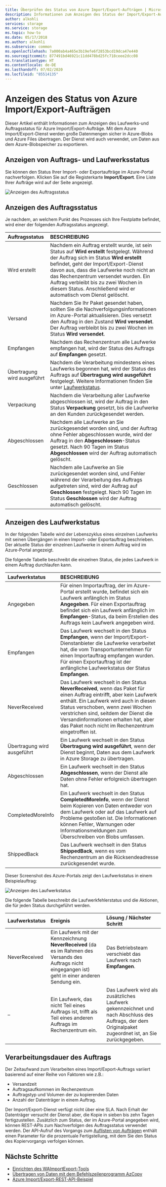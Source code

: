 ```yaml
---
title: Überprüfen des Status von Azure Import/Export-Aufträgen | Microsoft-Dokumentation
description: Informationen zum Anzeigen des Status der Import/Export-Aufträge und verwendeten Laufwerke.
author: alkohli
services: storage
ms.service: storage
ms.topic: how-to
ms.date: 05/17/2018
ms.author: alkohli
ms.subservice: common
ms.openlocfilehash: 7a000ab4a465e3b19efe6f2853bcd19dca47e440
ms.sourcegitcommit: 877491bd46921c11dd478bd25fc718ceee2dcc08
ms.translationtype: HT
ms.contentlocale: de-DE
ms.lasthandoff: 07/02/2020
ms.locfileid: "85514135"
---
```

# <a name="view-the-status-of-azure-importexport-jobs"></a>Anzeigen des Status von Azure Import/Export-Aufträgen

Dieser Artikel enthält Informationen zum Anzeigen des Laufwerks-und Auftragsstatus für Azure Import/Export-Aufträge. Mit dem Azure Import/Export-Dienst werden große Datenmengen sicher in Azure-Blobs und Azure Files übertragen. Der Dienst wird auch verwendet, um Daten aus dem Azure-Blobspeicher zu exportieren.  

## <a name="view-job-and-drive-status"></a>Anzeigen von Auftrags- und Laufwerksstatus
Sie können den Status Ihrer Import- oder Exportaufträge im Azure-Portal nachverfolgen. Klicken Sie auf die Registerkarte **Import/Export**. Eine Liste Ihrer Aufträge wird auf der Seite angezeigt.

![Anzeigen des Auftragsstatus](./media/storage-import-export-service/jobstate.png)

## <a name="view-job-status"></a>Anzeigen des Auftragsstatus

Je nachdem, an welchem Punkt des Prozesses sich Ihre Festplatte befindet, wird einer der folgenden Auftragsstatus angezeigt.

| Auftragsstatus | BESCHREIBUNG |
|:--- |:--- |
| Wird erstellt | Nachdem ein Auftrag erstellt wurde, ist sein Status auf **Wird erstellt** festgelegt. Während der Auftrag sich im Status **Wird erstellt** befindet, geht der Import/Export-Dienst davon aus, dass die Laufwerke noch nicht an das Rechenzentrum versendet wurden. Ein Auftrag verbleibt bis zu zwei Wochen in diesem Status. Anschließend wird er automatisch vom Dienst gelöscht. |
| Versand | Nachdem Sie Ihr Paket gesendet haben, sollten Sie die Nachverfolgungsinformationen im Azure-Portal aktualisieren.  Dies versetzt den Auftrag in den Zustand **Wird versendet**. Der Auftrag verbleibt bis zu zwei Wochen im Status **Wird versendet**. 
| Empfangen | Nachdem das Rechenzentrum alle Laufwerke empfangen hat, wird der Status des Auftrags auf **Empfangen** gesetzt. |
| Übertragung wird ausgeführt | Nachdem die Verarbeitung mindestens eines Laufwerks begonnen hat, wird der Status des Auftrags auf **Übertragung wird ausgeführt** festgelegt. Weitere Informationen finden Sie unter [Laufwerkstatus](#view-drive-status). |
| Verpackung | Nachdem die Verarbeitung aller Laufwerke abgeschlossen ist, wird der Auftrag in den Status **Verpackung** gesetzt, bis die Laufwerke an den Kunden zurückgesendet werden. |
| Abgeschlossen | Nachdem alle Laufwerke an Sie zurückgesendet worden sind, und der Auftrag ohne Fehler abgeschlossen wurde, wird der Auftrag in den **Abgeschlossen**-Status gesetzt. Nach 90 Tagen im Status **Abgeschlossen** wird der Auftrag automatisch gelöscht. |
| Geschlossen | Nachdem alle Laufwerke an Sie zurückgesendet worden sind, und Fehler während der Verarbeitung des Auftrags aufgetreten sind, wird der Auftrag auf **Geschlossen** festgelegt. Nach 90 Tagen im Status **Geschlossen** wird der Auftrag automatisch gelöscht. |

## <a name="view-drive-status"></a>Anzeigen des Laufwerkstatus

In der folgenden Tabelle wird der Lebenszyklus eines einzelnen Laufwerks mit seinen Übergängen in einen Import- oder Exportauftrag beschrieben. Der aktuelle Status der einzelnen Laufwerke in einem Auftrag wird im Azure-Portal angezeigt.

Die folgende Tabelle beschreibt die einzelnen Status, die jedes Laufwerk in einem Auftrag durchlaufen kann.

| Laufwerkstatus | BESCHREIBUNG |
|:--- |:--- |
| Angegeben | Für einen Importauftrag, der im Azure-Portal erstellt wurde, befindet sich ein Laufwerk anfänglich im Status **Angegeben**. Für einen Exportauftrag befindet sich ein Laufwerk anfänglich im **Empfangen**-Status, da beim Erstellen des Auftrags kein Laufwerk angegeben wird. |
| Empfangen | Das Laufwerk wechselt in den Status **Empfangen**, wenn der Import/Export-Dienstanbieter die Laufwerke verarbeitet hat, die vom Transportunternehmen für einen Importauftrag empfangen wurden. Für einen Exportauftrag ist der anfängliche Laufwerkstatus der Status **Empfangen**. |
| NeverReceived | Das Laufwerk wechselt in den Status **NeverReceived**, wenn das Paket für einen Auftrag eintrifft, aber kein Laufwerk enthält. Ein Laufwerk wird auch in diesen Status verschoben, wenn zwei Wochen verstrichen sind, seitdem der Dienst die Versandinformationen erhalten hat, aber das Paket noch nicht im Rechenzentrum eingetroffen ist. |
| Übertragung wird ausgeführt | Ein Laufwerk wechselt in den Status **Übertragung wird ausgeführt**, wenn der Dienst beginnt, Daten aus dem Laufwerk in Azure Storage zu übertragen. |
| Abgeschlossen | Ein Laufwerk wechselt in den Status **Abgeschlossen**, wenn der Dienst alle Daten ohne Fehler erfolgreich übertragen hat.
| CompletedMoreInfo | Ein Laufwerk wechselt in den Status **CompletedMoreInfo**, wenn der Dienst beim Kopieren von Daten entweder von dem Laufwerk oder auf das Laufwerk auf Probleme gestoßen ist. Die Informationen können Fehler, Warnungen oder Informationsmeldungen zum Überschreiben von Blobs umfassen.
| ShippedBack | Das Laufwerk wechselt in den Status **ShippedBack**, wenn es vom Rechenzentrum an die Rücksendeadresse zurückgesendet wurde. |

Dieser Screenshot des Azure-Portals zeigt den Laufwerkstatus in einem Beispielauftrag:

![Anzeigen des Laufwerkstatus](./media/storage-import-export-service/drivestate.png)

Die folgende Tabelle beschreibt die Laufwerkfehlerstatus und die Aktionen, die für jeden Status durchgeführt werden.

| Laufwerkstatus | Ereignis | Lösung / Nächster Schritt |
|:--- |:--- |:--- |
| NeverReceived | Ein Laufwerk mit der Kennzeichnung **NeverReceived** (da es im Rahmen des Versands des Auftrags nicht eingegangen ist) geht in einer anderen Sendung ein. | Das Betriebsteam verschiebt das Laufwerk nach **Empfangen**. |
| – | Ein Laufwerk, das nicht Teil eines Auftrags ist, trifft als Teil eines anderen Auftrags im Rechenzentrum ein. | Das Laufwerk wird als zusätzliches Laufwerk gekennzeichnet und nach Abschluss des Auftrags, der dem Originalpaket zugeordnet ist, an Sie zurückgegeben. |

## <a name="time-to-process-job"></a>Verarbeitungsdauer des Auftrags
Der Zeitaufwand zum Verarbeiten eines Import/Export-Auftrags variiert basierend auf einer Reihe von Faktoren wie z.B.:

-  Versandzeit
-  Auftragsaufkommen im Rechenzentrum
-  Auftragstyp und Volumen der zu kopierenden Daten
-  Anzahl der Datenträger in einem Auftrag. 

Der Import/Export-Dienst verfügt nicht über eine SLA. Nach Erhalt der Datenträger versucht der Dienst aber, die Kopie in sieben bis zehn Tagen fertigzustellen. Zusätzlich zum Status, der im Azure-Portal angegeben wird, können REST-APIs zum Nachverfolgen des Auftragsstatus verwendet werden. Der API-Aufruf des Vorgangs zum [Auflisten von Aufträgen](/previous-versions/azure/dn529083(v=azure.100)) enthält einen Parameter für die prozentuale Fertigstellung, mit dem Sie den Status des Kopiervorgangs verfolgen können.


## <a name="next-steps"></a>Nächste Schritte

* [Einrichten des WAImportExport-Tools](storage-import-export-tool-how-to.md)
* [Übertragen von Daten mit dem Befehlszeilenprogramm AzCopy](storage-use-azcopy.md)
* [Azure Import/Export-REST-API-Beispiel](https://github.com/Azure-Samples/storage-dotnet-import-export-job-management/)
